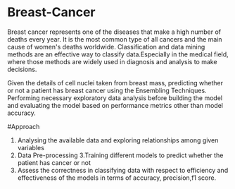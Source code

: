 # Breast-Cancer
Breast cancer represents one of the diseases that make a high number of deaths every year. It is the most common type of all cancers and the main cause of women's deaths
worldwide. Classification and data mining methods are an effective way to classify data.Especially in the medical field, where those methods are widely used in diagnosis and analysis to make decisions.

Given the details of cell nuclei taken from breast mass, predicting whether or not a patient has breast cancer using the Ensembling Techniques. Performing necessary exploratory data analysis before building the model and evaluating the model based on performance metrics other than model accuracy. 

#Approach

1. Analysing the available data and exploring relationships among given variables
2. Data Pre-processing
3.Training different models to predict whether the patient has cancer or not
4. Assess the correctness in classifying data with respect to efficiency and effectiveness of the models in terms of accuracy, precision,f1 score.
